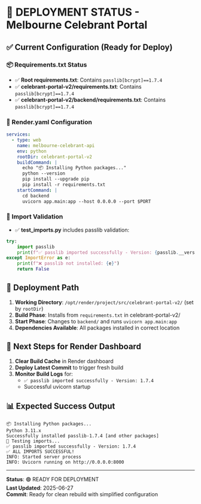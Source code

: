 # 🚀 DEPLOYMENT STATUS - Melbourne Celebrant Portal

## ✅ Current Configuration (Ready for Deploy)

### 📦 Requirements.txt Status
- ✅ **Root requirements.txt**: Contains `passlib[bcrypt]==1.7.4`
- ✅ **celebrant-portal-v2/requirements.txt**: Contains `passlib[bcrypt]==1.7.4`  
- ✅ **celebrant-portal-v2/backend/requirements.txt**: Contains `passlib[bcrypt]==1.7.4`

### 🔧 Render.yaml Configuration
```yaml
services:
  - type: web
    name: melbourne-celebrant-api
    env: python
    rootDir: celebrant-portal-v2
    buildCommand: |
      echo "📦 Installing Python packages..."
      python --version
      pip install --upgrade pip
      pip install -r requirements.txt
    startCommand: |
      cd backend
      uvicorn app.main:app --host 0.0.0.0 --port $PORT
```

### 🧪 Import Validation
- ✅ **test_imports.py** includes passlib validation:
```python
try:
    import passlib
    print(f"✅ passlib imported successfully - Version: {passlib.__version__}")
except ImportError as e:
    print(f"❌ passlib not installed: {e}")
    return False
```

## 🎯 Deployment Path
1. **Working Directory**: `/opt/render/project/src/celebrant-portal-v2/` (set by `rootDir`)
2. **Build Phase**: Installs from `requirements.txt` in celebrant-portal-v2/
3. **Start Phase**: Changes to `backend/` and runs `uvicorn app.main:app`
4. **Dependencies Available**: All packages installed in correct location

## 🚨 Next Steps for Render Dashboard
1. **Clear Build Cache** in Render dashboard
2. **Deploy Latest Commit** to trigger fresh build
3. **Monitor Build Logs** for:
   - `✅ passlib imported successfully - Version: 1.7.4`
   - Successful uvicorn startup

## 📊 Expected Success Output
```
📦 Installing Python packages...
Python 3.11.x
Successfully installed passlib-1.7.4 [and other packages]
🧪 Testing imports...
✅ passlib imported successfully - Version: 1.7.4
✅ ALL IMPORTS SUCCESSFUL!
INFO: Started server process
INFO: Uvicorn running on http://0.0.0.0:8000
```

---
**Status**: 🟢 READY FOR DEPLOYMENT  
**Last Updated**: 2025-06-27  
**Commit**: Ready for clean rebuild with simplified configuration 
